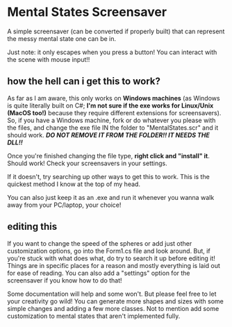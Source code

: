 # Mental States Screensaver

A simple screensaver (can be converted if properly built) that can represent the messy mental state one can be in.

Just note: it only escapes when you press a button! You can interact with the scene with mouse input!!

## how the hell can i get this to work?

As far as I am aware, this only works on **Windows machines** (as Windows is quite literally built on C#; **I'm not sure if the exe works for Linux/Unix (MacOS too!)** because they require different extensions for screensavers). So, if you have a Windows machine, fork or do whatever you please with the files, and change the exe file IN the folder to "MentalStates.scr" and it should work. ***DO NOT REMOVE IT FROM THE FOLDER!! IT NEEDS THE DLL!!***

Once you're finished changing the file type, **right click and "install" it**. Should work! Check your screensavers in your settings.

If it doesn't, try searching up other ways to get this to work. This is the quickest method I know at the top of my head.

You can also just keep it as an .exe and run it whenever you wanna walk away from your PC/laptop, your choice!

## editing this

If you want to change the speed of the spheres or add just other customization options, go into the Form1.cs file and look around. But, if you're stuck with what does what, do try to search it up before editing it! Things are in specific places for a reason and mostly everything is laid out for ease of reading. You can also add a "settings" option for the screensaver if you know how to do that!

Some documentation will help and some won't. But please feel free to let your creativity go wild! You can generate more shapes and sizes with some simple changes and adding a few more classes. Not to mention add some customization to mental states that aren't implemented fully.
